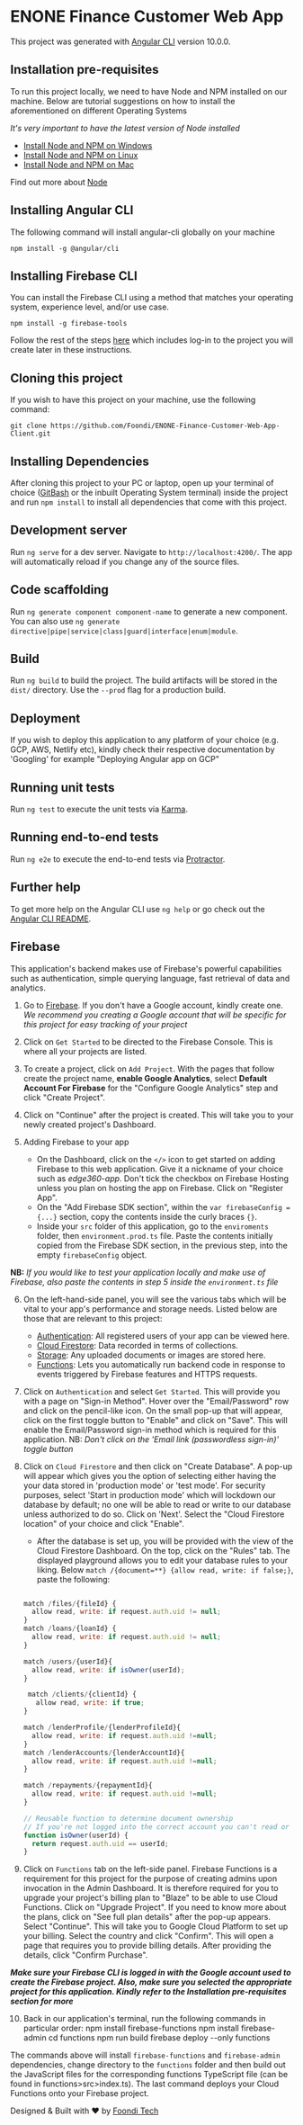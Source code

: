 # ENONE Finance Customer Web App

This project was generated with [Angular CLI](https://github.com/angular/angular-cli) version 10.0.0.

## Installation pre-requisites

To run this project locally, we need to have Node and NPM installed on our machine. Below are tutorial suggestions on how to install the aforementioned on different Operating Systems

_It's very important to have the latest version of Node installed_

- [Install Node and NPM on Windows](https://youtu.be/X-FPCwZFU_8)
- [Install Node and NPM on Linux](https://youtu.be/K6QiSKy2zoM)
- [Install Node and NPM on Mac](https://youtu.be/rF1ZHmqvm8I)

Find out more about [Node](https://nodejs.org/en/download/)

## Installing Angular CLI

The following command will install angular-cli globally on your machine

    npm install -g @angular/cli

## Installing Firebase CLI

You can install the Firebase CLI using a method that matches your operating system, experience level, and/or use case.

    npm install -g firebase-tools

Follow the rest of the steps [here](https://firebase.google.com/docs/cli#windows-npm) which includes log-in to the project you will create later in these instructions.

## Cloning this project

If you wish to have this project on your machine, use the following command:

    git clone https://github.com/Foondi/ENONE-Finance-Customer-Web-App-Client.git

## Installing Dependencies

After cloning this project to your PC or laptop, open up your terminal of choice ([GitBash](https://git-scm.com/downloads) or the inbuilt Operating System terminal) inside the project and run `npm install` to install all dependencies that come with this project.

## Development server

Run `ng serve` for a dev server. Navigate to `http://localhost:4200/`. The app will automatically reload if you change any of the source files.

## Code scaffolding

Run `ng generate component component-name` to generate a new component. You can also use `ng generate directive|pipe|service|class|guard|interface|enum|module`.

## Build

Run `ng build` to build the project. The build artifacts will be stored in the `dist/` directory. Use the `--prod` flag for a production build.

## Deployment

If you wish to deploy this application to any platform of your choice (e.g. GCP, AWS, Netlify etc), kindly check their respective documentation by 'Googling' for example "Deploying Angular app on GCP"

## Running unit tests

Run `ng test` to execute the unit tests via [Karma](https://karma-runner.github.io).

## Running end-to-end tests

Run `ng e2e` to execute the end-to-end tests via [Protractor](http://www.protractortest.org/).

## Further help

To get more help on the Angular CLI use `ng help` or go check out the [Angular CLI README](https://github.com/angular/angular-cli/blob/master/README.md).

## Firebase

This application's backend makes use of Firebase's powerful capabilities such as authentication, simple querying language, fast retrieval of data and analytics.

1. Go to [Firebase](https://firebase.google.com/). If you don't have a Google account, kindly create one.
   _We recommend you creating a Google account that will be specific for this project for easy tracking of your project_

2. Click on `Get Started` to be directed to the Firebase Console. This is where all your projects are listed.

3. To create a project, click on `Add Project`. With the pages that follow create the project name, **enable Google Analytics**, select **Default Account For Firebase** for the "Configure Google Analytics" step and click "Create Project".

4. Click on "Continue" after the project is created. This will take you to your newly created project's Dashboard.

5. Adding Firebase to your app

   - On the Dashboard, click on the `</>` icon to get started on adding Firebase to this web application. Give it a nickname of your choice such as _edge360-app_. Don't tick the checkbox on Firebase Hosting unless you plan on hosting the app on Firebase. Click on "Register App".
   - On the "Add Firebase SDK section", within the `var firebaseConfig ={...}` section, copy the contents inside the curly braces `{}`.
   - Inside your `src` folder of this application, go to the `enviroments` folder, then `environment.prod.ts` file. Paste the contents initially copied from the Firebase SDK section, in the previous step, into the empty `firebaseConfig` object.

**NB:** _If you would like to test your application locally and make use of Firebase, also paste the contents in step 5 inside the `environment.ts` file_

6. On the left-hand-side panel, you will see the various tabs which will be vital to your app's performance and storage needs. Listed below are those that are relevant to this project:

   - [Authentication](https://firebase.google.com/docs/auth): All registered users of your app can be viewed here.
   - [Cloud Firestore](https://firebase.google.com/docs/firestore): Data recorded in terms of collections.
   - [Storage](https://firebase.google.com/docs/storage/web/start): Any uploaded documents or images are stored here.
   - [Functions](https://firebase.google.com/docs/functions): Lets you automatically run backend code in response to events triggered by Firebase features and HTTPS requests.

7. Click on `Authentication` and select `Get Started`. This will provide you with a page on "Sign-in Method". Hover over the "Email/Password" row and click on the pencil-like icon. On the small pop-up that will appear, click on the first toggle button to "Enable" and click on "Save". This will enable the Email/Password sign-in method which is required for this application.
   NB: _Don't click on the 'Email link (passwordless sign-in)' toggle button_

8. Click on `Cloud Firestore` and then click on "Create Database". A pop-up will appear which gives you the option of selecting either having the your data stored in 'production mode' or 'test mode'. For security purposes, select 'Start in production mode' which will lockdown our database by default; no one will be able to read or write to our database unless authorized to do so. Click on 'Next'. Select the "Cloud Firestore location" of your choice and click "Enable".

   - After the database is set up, you will be provided with the view of the Cloud Firestore Dashboard. On the top, click on the "Rules" tab. The displayed playground allows you to edit your database rules to your liking.
     Below `match /{document=**} {allow read, write: if false;}`, paste the following:

   ```javascript

   match /files/{fileId} {
     allow read, write: if request.auth.uid != null;
   }
   match /loans/{loanId} {
     allow read, write: if request.auth.uid != null;
   }

   match /users/{userId}{
     allow read, write: if isOwner(userId);
   }

    match /clients/{clientId} {
      allow read, write: if true;
   }

   match /lenderProfile/{lenderProfileId}{
     allow read, write: if request.auth.uid !=null;
   }
   match /lenderAccounts/{lenderAccountId}{
     allow read, write: if request.auth.uid !=null;
   }

   match /repayments/{repaymentId}{
     allow read, write: if request.auth.uid !=null;
   }

   // Reusable function to determine document ownership
   // If you're not logged into the correct account you can't read or write the user doc
   function isOwner(userId) {
     return request.auth.uid == userId;
   }

   ```

9. Click on `Functions` tab on the left-side panel. Firebase Functions is a requirement for this project for the purpose of creating admins upon invocation in the Admin Dashboard. It is therefore required for you to upgrade your project's billing plan to "Blaze" to be able to use Cloud Functions. Click on "Upgrade Project". If you need to know more about the plans, click on "See full plan details" after the pop-up appears. Select "Continue". This will take you to Google Cloud Platform to set up your billing. Select the country and click "Confirm". This will open a page that requires you to provide billing details. After providing the details, click "Confirm Purchase".

**_Make sure your Firebase CLI is logged in with the Google account used to create the Firebase project. Also, make sure you selected the appropriate project for this application. Kindly refer to the Installation pre-requisites section for more_**

10. Back in our application's terminal, run the following commands in particular order:
    npm install firebase-functions
    npm install firebase-admin
    cd functions
    npm run build
    firebase deploy --only functions

The commands above will install `firebase-functions` and `firebase-admin` dependencies, change directory to the `functions` folder and then build out the JavaScript files for the corresponding functions TypeScript file (can be found in functions>src>index.ts). The last command deploys your Cloud Functions onto your Firebase project.

Designed & Built with :heart: by [Foondi Tech](http://foondi.tech/)
